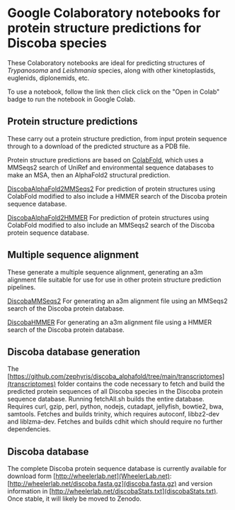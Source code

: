 # Google Colaboratory notebooks for protein structure predictions for Discoba species
These Colaboratory notebooks are ideal for predicting structures of _Trypanosoma_ and _Leishmania_ species, along with other kinetoplastids, euglenids, diplonemids, etc.

To use a notebook, follow the link then click click on the "Open in Colab" badge to run the notebook in Google Colab.

## Protein structure predictions
These carry out a protein structure prediction, from input protein sequence through to a download of the predicted structure as a PDB file.

Protein structure predictions are based on [ColabFold](https://github.com/sokrypton/ColabFold), which uses a MMSeqs2 search of UniRef and environmental sequence databases to make an MSA, then an AlphaFold2 structural prediction.

[DiscobaAlphaFold2MMSeqs2](https://github.com/zephyris/discoba_alphafold/blob/main/DiscobaAlphaFold2MMSeqs2.ipynb) For prediction of protein structures using ColabFold modified to also include a HMMER search of the Discoba protein sequence database.

[DiscobaAlphaFold2HMMER](https://github.com/zephyris/discoba_alphafold/blob/main/DiscobaAlphaFold2HMMER.ipynb) For prediction of protein structures using ColabFold modified to also include an MMSeqs2 search of the Discoba protein sequence database.

## Multiple sequence alignment
These generate a multiple sequence alignment, generating an a3m alignment file suitable for use for use in other protein structure prediction pipelines.

[DiscobaMMSeqs2](https://github.com/zephyris/discoba_alphafold/blob/main/DiscobaMMSeqs2.ipynb) For generating an a3m alignment file using an MMSeqs2 search of the Discoba protein database.

[DiscobaHMMER](https://github.com/zephyris/discoba_alphafold/blob/main/DiscobaHMMER.ipynb) For generating an a3m alignment file using a HMMER search of the Discoba protein database.

## Discoba database generation
The [https://github.com/zephyris/discoba_alphafold/tree/main/transcriptomes](transcriptomes) folder contains the code necessary to fetch and build the predicted protein sequences of all Discoba species in the Discoba protein sequence database.
Running fetchAll.sh builds the entire database. Requires curl, gzip, perl, python, nodejs, cutadapt, jellyfish, bowtie2, bwa, samtools. Fetches and builds trinity, which requires autoconf, libbz2-dev and liblzma-dev. Fetches and builds cdhit which should require no further dependencies.

## Discoba database
The complete Discoba protein sequence database is currently available for download form [http://wheelerlab.net](WheelerLab.net): [http://wheelerlab.net/discoba.fasta.gz](discoba.fasta.gz) and version information in [http://wheelerlab.net/discobaStats.txt](discobaStats.txt). Once stable, it will likely be moved to Zenodo.
